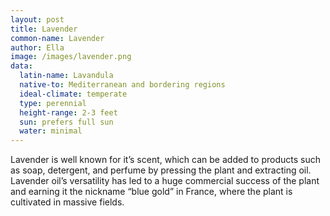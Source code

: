 ```yaml
---
layout: post
title: Lavender
common-name: Lavender
author: Ella
image: /images/lavender.png
data:
  latin-name: Lavandula
  native-to: Mediterranean and bordering regions
  ideal-climate: temperate
  type: perennial 
  height-range: 2-3 feet
  sun: prefers full sun
  water: minimal
---
```


Lavender is well known for it’s scent, which can be added to products such as soap, detergent, and perfume by pressing the plant and extracting oil. Lavender oil’s versatility has led to a huge commercial success of the plant and earning it the nickname “blue gold” in France, where the plant is cultivated in massive fields.   
